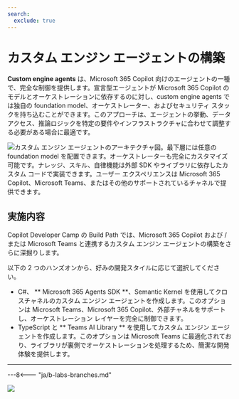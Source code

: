 ```yaml
---
search:
  exclude: true
---
```

# カスタム エンジン エージェントの構築

**Custom engine agents** は、Microsoft 365 Copilot 向けのエージェントの一種で、完全な制御を提供します。宣言型エージェントが Microsoft 365 Copilot のモデルとオーケストレーションに依存するのに対し、custom engine agents では独自の foundation model、オーケストレーター、およびセキュリティ スタックを持ち込むことができます。このアプローチは、エージェントの挙動、データ アクセス、推論ロジックを特定の要件やインフラストラクチャに合わせて調整する必要がある場合に最適です。

![カスタム エンジン エージェントのアーキテクチャ図。最下層には任意の foundation model を配置できます。オーケストレーターも完全にカスタマイズ可能です。ナレッジ、スキル、自律機能は外部 SDK やライブラリに依存したカスタム コードで実装できます。ユーザー エクスペリエンスは Microsoft 365 Copilot、Microsoft Teams、またはその他のサポートされているチャネルで提供できます。](../../assets/images/m365-custom-engine-agent.png)

## 実施内容

Copilot Developer Camp の Build Path では、Microsoft 365 Copilot および / または Microsoft Teams と連携するカスタム エンジン エージェントの構築をさらに深掘りします。

以下の 2 つのハンズオンから、好みの開発スタイルに応じて選択してください。

* C#、 ** Microsoft 365 Agents SDK **、Semantic Kernel を使用してクロスチャネルのカスタム エンジン エージェントを作成します。このオプションは Microsoft Teams、Microsoft 365 Copilot、外部チャネルをサポートし、オーケストレーション レイヤーを完全に制御できます。  
* TypeScript と ** Teams AI Library ** を使用してカスタム エンジン エージェントを作成します。このオプションは Microsoft Teams に最適化されており、ライブラリが裏側でオーケストレーションを処理するため、簡潔な開発体験を提供します。

---

---8<--- "ja/b-labs-branches.md"

<img src="https://m365-visitor-stats.azurewebsites.net/copilot-camp/custom-engine/index" />